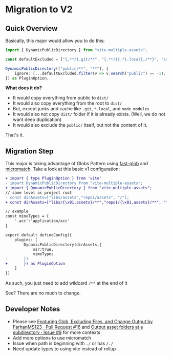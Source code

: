 # Migration to V2

## Quick Overview

Basically, this major would allow you to do this:

```ts
import { DynamicPublicDirectory } from "vite-multiple-assets";

const defaultExcluded = ["{,**/}.git/**", "{,**/}{,*}.local{,/**}", "src/**", "dist/**", "node_modules/**", "public/**", "vite.config.*.*"];

DynamicPublicDirectory(["public/**", "**"], {
    ignore: [...defaultExcluded.filter(v => v.search("public") == -1), "/public", "*lock*"],
}) as PluginOption,
```

**What does it do?**
- It would copy everything from public to `dist/`
- It would also copy everything from the root to `dist/`
- But, except junks and cache like `.git`, `*.local`, and `node_modules`
- It would also not copy `dist/` folder if it is already exists. (Well, we do not want deep duplication)
- It would also exclude the `public/` itself, but not the content of it.

That's it.

## Migration Step

This major is taking advantage of Globs Pattern using [fast-glob](https://www.npmjs.com/package/fast-glob) and [micromatch](https://www.npmjs.com/package/micromatch/v/3.1.10). Take a look at this basic v1 configuration:

```diff
+ import { type PluginOption } from 'vite'
- import DynamicPublicDirectory from "vite-multiple-assets";
+ import { DynamicPublicDirectory } from "vite-multiple-assets";
// same level as project root
- const dirAssets=["libs/assets","repo1/assets", "/"];
+ const dirAssets=["libs/{\x01,assets}/**","repo1/{\x01,assets}/**", "**"];

// example
const mimeTypes = {
    '.acc':'application/acc'
}

export default defineConfig({
    plugins: [
        DynamicPublicDirectory(dirAssets,{
            ssr:true,
            mimeTypes
-       })
+       }) as PluginOption
    ]
})
```

As such, you just need to add wildcard `/**` at the end of it

See? There are no much to change.

## Developer Notes

- Please see [Featuring Glob, Excluding Files, and Change Output by FarhanMS123 · Pull Request #16](https://github.com/nguyenbatranvan/vite-multiple-assets/pull/16) and [Output asset folders at a subdirectory · Issue #9](https://github.com/nguyenbatranvan/vite-multiple-assets/issues/9) for more contexts
- Add more options to use micromatch
- Issue when path is beginning with `./` or has `/./`
- Need update types to using vite instead of rollup
